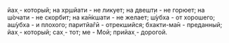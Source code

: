 йах̣ - который; на хр̣шйати - не ликует; на двешт̣и - не горюет; на ш́очати - не скорбит; на ка̄н̇кшати - не желает; ш́убха - от хорошего; аш́убха - и плохого; паритйа̄гӣ - отрекшийся; бхакти-ма̄н - преданный; йах̣ - который; сах̣ - тот; ме - Мой; прийах̣ - дорогой.